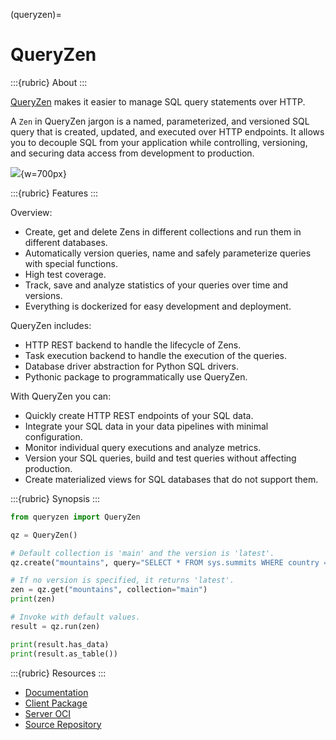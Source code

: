 (queryzen)=
# QueryZen

:::{rubric} About
:::

[QueryZen] makes it easier to manage SQL query statements over HTTP.

A `Zen` in QueryZen jargon is a named, parameterized, and versioned SQL query
that is created, updated, and executed over HTTP endpoints. It allows you to
decouple SQL from your application while controlling, versioning, and securing
data access from development to production.

![](https://github.com/surister/queryzen/raw/master/queryzen-docs/docs/concepts/img.png){w=700px}

:::{rubric} Features
:::

Overview:

* Create, get and delete Zens in different collections and run them in different databases.
* Automatically version queries, name and safely parameterize queries with special functions.
* High test coverage.
* Track, save and analyze statistics of your queries over time and versions.
* Everything is dockerized for easy development and deployment.

QueryZen includes:

* HTTP REST backend to handle the lifecycle of Zens.
* Task execution backend to handle the execution of the queries.
* Database driver abstraction for Python SQL drivers.
* Pythonic package to programmatically use QueryZen.

With QueryZen you can:

* Quickly create HTTP REST endpoints of your SQL data.
* Integrate your SQL data in your data pipelines with minimal configuration.
* Monitor individual query executions and analyze metrics.
* Version your SQL queries, build and test queries without affecting production.
* Create materialized views for SQL databases that do not support them.

:::{rubric} Synopsis
:::

```python
from queryzen import QueryZen

qz = QueryZen()

# Default collection is 'main' and the version is 'latest'.
qz.create("mountains", query="SELECT * FROM sys.summits WHERE country = :country AND height > :height")

# If no version is specified, it returns 'latest'.
zen = qz.get("mountains", collection="main")
print(zen)

# Invoke with default values.
result = qz.run(zen)

print(result.has_data)
print(result.as_table())
```

:::{rubric} Resources
:::

- [Documentation](https://qz.surister.dev/.)
- [Client Package](https://pypi.org/project/queryzen/)
- [Server OCI](https://hub.docker.com/r/surister/queryzen_api)
- [Source Repository](https://github.com/surister/queryzen)


[QueryZen]: https://github.com/surister/queryzen
